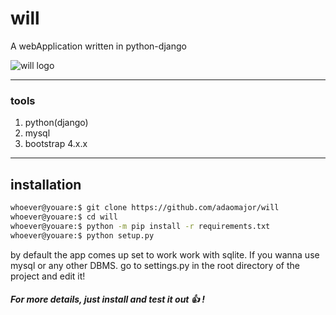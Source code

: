 # will
A webApplication written in python-django

![will logo](https://avatars.githubusercontent.com/u/107593451?v=4)
_____

### tools
1. python(django)
2. mysql
3. bootstrap 4.x.x
_____
## installation
``` bash
whoever@youare:$ git clone https://github.com/adaomajor/will
whoever@youare:$ cd will
whoever@youare:$ python -m pip install -r requirements.txt
whoever@youare:$ python setup.py
```
by default the app comes up set to work work with sqlite. If you wanna use mysql or any other DBMS. go to settings.py in the root directory of the project and edit it!

##### For more details, just install and test it out :+1: !
